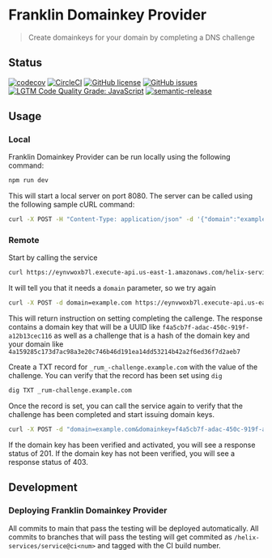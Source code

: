 # Franklin Domainkey Provider

> Create domainkeys for your domain by completing a DNS challenge

## Status
[![codecov](https://img.shields.io/codecov/c/github/adobe/franklin-domainkey-provider.svg)](https://codecov.io/gh/adobe/franklin-domainkey-provider)
[![CircleCI](https://img.shields.io/circleci/project/github/adobe/franklin-domainkey-provider.svg)](https://circleci.com/gh/adobe/franklin-domainkey-provider)
[![GitHub license](https://img.shields.io/github/license/adobe/franklin-domainkey-provider.svg)](https://github.com/adobe/franklin-domainkey-provider/blob/main/LICENSE.txt)
[![GitHub issues](https://img.shields.io/github/issues/adobe/franklin-domainkey-provider.svg)](https://github.com/adobe/franklin-domainkey-provider/issues)
[![LGTM Code Quality Grade: JavaScript](https://img.shields.io/lgtm/grade/javascript/g/adobe/franklin-domainkey-provider.svg?logo=lgtm&logoWidth=18)](https://lgtm.com/projects/g/adobe/franklin-domainkey-provider)
[![semantic-release](https://img.shields.io/badge/%20%20%F0%9F%93%A6%F0%9F%9A%80-semantic--release-e10079.svg)](https://github.com/semantic-release/semantic-release)

## Usage

### Local

Franklin Domainkey Provider can be run locally using the following command:

```bash
npm run dev
```

This will start a local server on port 8080. The server can be called using the following sample cURL command:

```bash
curl -X POST -H "Content-Type: application/json" -d '{"domain":"example.com"}' http://localhost:3000
```

### Remote

Start by calling the service

```bash
curl https://eynvwoxb7l.execute-api.us-east-1.amazonaws.com/helix-services/domainkey-provider/v1/
```

It will tell you that it needs a `domain` parameter, so we try again

```bash
curl -X POST -d domain=example.com https://eynvwoxb7l.execute-api.us-east-1.amazonaws.com/helix-services/domainkey-provider/v1/
```

This will return instruction on setting completing the callenge. The response
contains a domain key that will be a UUID like `f4a5cb7f-adac-450c-919f-a12b13cec116`
as well as a challenge that is a hash of the domain key and your domain like
`4a159285c173d7ac98a3e20c746b46d191ea14dd53214b42a2f6ed36f7d2aeb7`

Create a TXT record for `_rum_-challenge.example.com` with the value of the challenge. 
You can verify that the record has been set using `dig`

```bash
dig TXT _rum-challenge.example.com
```

Once the record is set, you can call the service again to verify that the challenge
has been completed and start issuing domain keys.

```bash
curl -X POST -d "domain=example.com&domainkey=f4a5cb7f-adac-450c-919f-a12b13cec116" https://eynvwoxb7l.execute-api.us-east-1.amazonaws.com/helix-services/domainkey-provider/v1/
```

If the domain key has been verified and activated, you will see a response status of
201. If the domain key has not been verified, you will see a response status of 403.

## Development

### Deploying Franklin Domainkey Provider

All commits to main that pass the testing will be deployed automatically. All commits to branches that will pass the testing will get commited as `/helix-services/service@ci<num>` and tagged with the CI build number.

